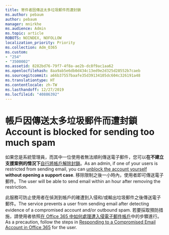```yaml
---
title: 寄件者因傳送太多垃圾郵件而遭封鎖
ms.author: pebaum
author: pebaum
manager: mnirkhe
ms.audience: Admin
ms.topic: article
ROBOTS: NOINDEX, NOFOLLOW
localization_priority: Priority
ms.collection: Adm_O365
ms.custom:
- "254"
- "3500002"
ms.assetid: 8282bd76-79f7-4f8a-ae2b-dc8f9ac1aa62
ms.openlocfilehash: 8aa9ab5e6db0d434c13ed9e2d325d28552b7caeb
ms.sourcegitcommit: a66b37557baafe35d39134105dc604c326191a48
ms.translationtype: HT
ms.contentlocale: zh-TW
ms.lasthandoff: 12/27/2019
ms.locfileid: "40886392"
---
```

# <a name="account-is-blocked-for-sending-too-much-spam"></a><span data-ttu-id="e6a8d-102">帳戶因傳送太多垃圾郵件而遭封鎖</span><span class="sxs-lookup"><span data-stu-id="e6a8d-102">Account is blocked for sending too much spam</span></span>

<span data-ttu-id="e6a8d-103">如果您是系統管理員，而其中一位使用者無法順利傳送電子郵件，您可以**在不建立支援案例的情況下**[自行將帳戶解除封鎖](https://protection.office.com/?hash=/restrictedusers)。</span><span class="sxs-lookup"><span data-stu-id="e6a8d-103">As an admin, if one of your users is restricted from sending email, you can [unblock the account yourself](https://protection.office.com/?hash=/restrictedusers) **without opening a support case**.</span></span> <span data-ttu-id="e6a8d-104">移除限制之後一小時內，使用者即可傳送電子郵件。</span><span class="sxs-lookup"><span data-stu-id="e6a8d-104">The user will be able to send email within an hour after removing the restriction.</span></span>

<span data-ttu-id="e6a8d-105">此服務可防止使用者在偵測到帳戶的確遭到入侵和/或輸出垃圾郵件之後傳送電子郵件。</span><span class="sxs-lookup"><span data-stu-id="e6a8d-105">The service prevents a user from sending email after detecting evidence of a compromised account and/or outbound spam.</span></span> <span data-ttu-id="e6a8d-106">若要採取預防措施，請使用者依照[在 Office 365 中如何處理遭入侵電子郵件帳戶](https://docs.microsoft.com/office365/securitycompliance/responding-to-a-compromised-email-account)中的步驟進行。</span><span class="sxs-lookup"><span data-stu-id="e6a8d-106">As a precaution, follow the steps in [Responding to a Compromised Email Account in Office 365](https://docs.microsoft.com/office365/securitycompliance/responding-to-a-compromised-email-account) for the user.</span></span>
